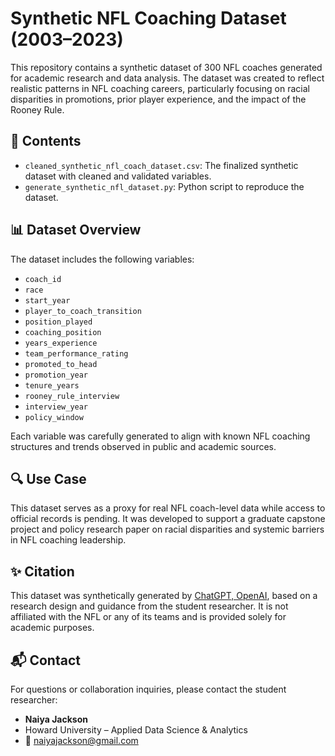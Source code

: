 
# Synthetic NFL Coaching Dataset (2003–2023)

This repository contains a synthetic dataset of 300 NFL coaches generated for academic research and data analysis. The dataset was created to reflect realistic patterns in NFL coaching careers, particularly focusing on racial disparities in promotions, prior player experience, and the impact of the Rooney Rule.

## 📁 Contents

- `cleaned_synthetic_nfl_coach_dataset.csv`: The finalized synthetic dataset with cleaned and validated variables.
- `generate_synthetic_nfl_dataset.py`: Python script to reproduce the dataset.

## 📊 Dataset Overview

The dataset includes the following variables:
- `coach_id`
- `race`
- `start_year`
- `player_to_coach_transition`
- `position_played`
- `coaching_position`
- `years_experience`
- `team_performance_rating`
- `promoted_to_head`
- `promotion_year`
- `tenure_years`
- `rooney_rule_interview`
- `interview_year`
- `policy_window`

Each variable was carefully generated to align with known NFL coaching structures and trends observed in public and academic sources.

## 🔍 Use Case

This dataset serves as a proxy for real NFL coach-level data while access to official records is pending. It was developed to support a graduate capstone project and policy research paper on racial disparities and systemic barriers in NFL coaching leadership.

## ✨ Citation

This dataset was synthetically generated by [ChatGPT, OpenAI](https://openai.com/chatgpt), based on a research design and guidance from the student researcher. It is not affiliated with the NFL or any of its teams and is provided solely for academic purposes.

## 📬 Contact

For questions or collaboration inquiries, please contact the student researcher:
- **Naiya Jackson**
- Howard University – Applied Data Science & Analytics
- 📧 naiyajackson@gmail.com

